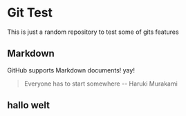 # Git Test
This is just a random repository to test some of gits features

## Markdown
GitHub supports Markdown documents! yay!

> Everyone has to start somewhere
> -- Haruki Murakami

## hallo welt